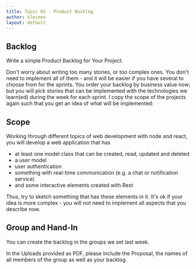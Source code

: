 ```yaml
---
title: Topic 02 - Product Backlog
author: kleinen
layout: default
---
```


## Backlog

Write a simple Product Backlog for Your Project.

Don't worry about writing too many stories, or too complex ones. You don't need
to implement all of them - and it will be easier if you have several to choose from for the
sprints. You order your backlog by business value now; but you will pick stories
that can be implemented with the technologies we learn(ed) during the week
for each sprint. I copy the scope of the projects again such that you get an
idea of what will be implemented:

## Scope

Working through different topics of web development with node and react, you
will develop a web application that has

* at least one model class that can be created, read, updated and deleted
* a user model
* user authentication
* something with real-time communication (e.g. a chat or notification service)
* and some interactive elements created with Rest

Thus, try to sketch something that has these elements in it. It's ok if your idea
is more complex - you will not need to implement all aspects that you describe now.

## Group and Hand-In

You can create the backlog in the groups we set last week.

In the Uploads provided as PDF, please include the Proposal, the names of all members of the group as well as your backlog.

